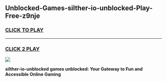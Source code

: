 
## Unblocked-Games-silther-io-unblocked-Play-Free-z9nje
<h3>
<a href="https://premium76.site?title=silther-io-unblocked&ref=19M">CLICK TO PLAY</a></h3>
<hr>

<h3>
<a href="https://premium76.site?title=silther-io-unblocked&ref=19M">CLICK 2 PLAY</a>
  
</h3>

<a href="https://premium76.site?title=silther-io-unblocked&ref=19M"><img src="https://clearcache.store/games.png"></a>


**silther-io-unblocked games unblocked: Your Gateway to Fun and Accessible Online Gaming**
